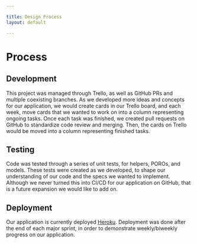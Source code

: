 ```yaml
---

title: Design Process
layout: default

---
```



# Process

## Development

This project was managed through Trello, as well as GitHub PRs and multiple coexisting branches. As we developed more ideas and concepts for our application, we would create cards in our Trello board, and each week, move cards that we wanted to work on into a column representing ongoing tasks. Once each task was finished, we created pull requests on GitHub to standardize code review and merging. Then, the cards on Trello would be moved into a column representing finished tasks. 

## Testing

Code was tested through a series of unit tests, for helpers, POROs, and models. These tests were created as we developed, to shape our understanding of our code and the specs we wanted to implement. Although we never turned this into CI/CD for our application on GitHub, that is a future expansion we would like to add on.

## Deployment

Our application is currently deployed [Heroku](http://www.coinexpanse.com). Deployment was done after the end of each major sprint, in order to demonstrate weekly/biweekly progress on our application.

